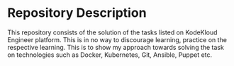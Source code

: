# Repository Description
This repository consists of the solution of the tasks listed on KodeKloud Engineer platform.
This is in no way to discourage learning, practice on the respective learning.
This is to show my approach towards solving the task on technologies such as Docker, Kubernetes, Git, Ansible, Puppet etc.
